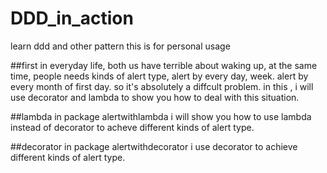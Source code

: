 # DDD_in_action
learn ddd and other pattern
this is for personal usage

##first
in everyday life, both us have terrible about waking up, 
at the same time, people needs kinds of alert type, alert by every day, week. 
alert by every month of first day. 
so it's absolutely a diffcult problem. in this , 
i will use decorator and lambda to show you how to deal with this situation.

##lambda
in package alertwithlambda i will show you how to use 
lambda instead of decorator to acheve different kinds of alert type.

##decorator
in package alertwithdecorator i use decorator to achieve different kinds of alert type.
